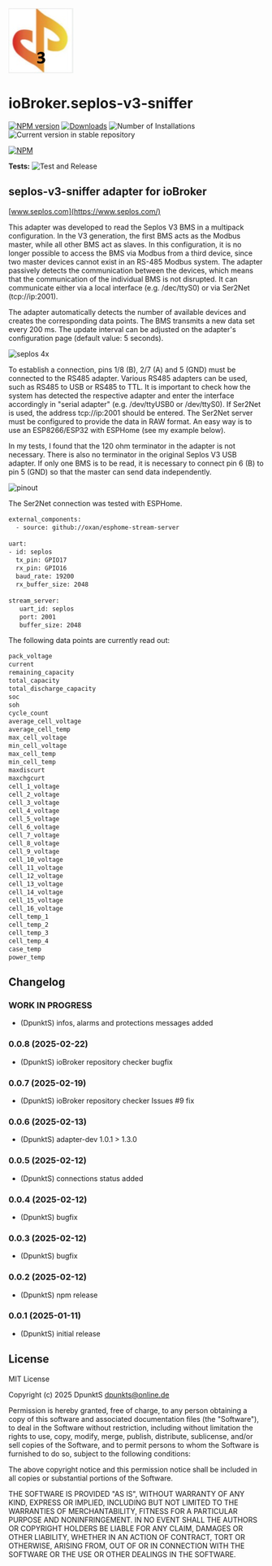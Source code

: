 ![Logo](admin/seplos-v3-sniffer.jpg)
# ioBroker.seplos-v3-sniffer

[![NPM version](https://img.shields.io/npm/v/iobroker.seplos-v3-sniffer.svg)](https://www.npmjs.com/package/iobroker.seplos-v3-sniffer)
[![Downloads](https://img.shields.io/npm/dm/iobroker.seplos-v3-sniffer.svg)](https://www.npmjs.com/package/iobroker.seplos-v3-sniffer)
![Number of Installations](https://iobroker.live/badges/seplos-v3-sniffer-installed.svg)
![Current version in stable repository](https://iobroker.live/badges/seplos-v3-sniffer-stable.svg)

[![NPM](https://nodei.co/npm/iobroker.seplos-v3-sniffer.png?downloads=true)](https://nodei.co/npm/iobroker.seplos-v3-sniffer/)

**Tests:** ![Test and Release](https://github.com/DpunktS/ioBroker.seplos-v3-sniffer/workflows/Test%20and%20Release/badge.svg)

## seplos-v3-sniffer adapter for ioBroker

[www.seplos.com](https://www.seplos.com/)

This adapter was developed to read the Seplos V3 BMS in a multipack configuration. In the V3 generation, the first BMS acts as the Modbus master, while all other BMS act as slaves. In this configuration, it is no longer possible to access the BMS via Modbus from a third device, since two master devices cannot exist in an RS-485 Modbus system. The adapter passively detects the communication between the devices, which means that the communication of the individual BMS is not disrupted. It can communicate either via a local interface (e.g. /dec/ttyS0) or via Ser2Net (tcp://ip:2001).

The adapter automatically detects the number of available devices and creates the corresponding data points. The BMS transmits a new data set every 200 ms. The update interval can be adjusted on the adapter's configuration page (default value: 5 seconds).

![seplos 4x](https://github.com/user-attachments/assets/9d710287-069d-44b6-acda-e96764642a33)

To establish a connection, pins 1/8 (B), 2/7 (A) and 5 (GND) must be connected to the RS485 adapter. Various RS485 adapters can be used, such as RS485 to USB or RS485 to TTL. It is important to check how the system has detected the respective adapter and enter the interface accordingly in "serial adapter" (e.g. /dev/ttyUSB0 or ​​/dev/ttyS0). If Ser2Net is used, the address tcp://ip:2001 should be entered. The Ser2Net server must be configured to provide the data in RAW format. An easy way is to use an ESP8266/ESP32 with ESPHome (see my example below).

In my tests, I found that the 120 ohm terminator in the adapter is not necessary. There is also no terminator in the original Seplos V3 USB adapter. If only one BMS is to be read, it is necessary to connect pin 6 (B) to pin 5 (GND) so that the master can send data independently.

![pinout](https://github.com/user-attachments/assets/1c8ec271-d20f-4a5d-baf4-87e5a98fc35a)

The Ser2Net connection was tested with ESPHome.
```
external_components:
  - source: github://oxan/esphome-stream-server

uart:
- id: seplos
  tx_pin: GPIO17
  rx_pin: GPIO16
  baud_rate: 19200
  rx_buffer_size: 2048

stream_server:
   uart_id: seplos
   port: 2001
   buffer_size: 2048
```

The following data points are currently read out:
```
pack_voltage
current
remaining_capacity
total_capacity
total_discharge_capacity
soc
soh
cycle_count
average_cell_voltage
average_cell_temp
max_cell_voltage
min_cell_voltage
max_cell_temp
min_cell_temp
maxdiscurt
maxchgcurt
cell_1_voltage
cell_2_voltage
cell_3_voltage
cell_4_voltage
cell_5_voltage
cell_6_voltage
cell_7_voltage
cell_8_voltage
cell_9_voltage
cell_10_voltage
cell_11_voltage
cell_12_voltage
cell_13_voltage
cell_14_voltage
cell_15_voltage
cell_16_voltage
cell_temp_1
cell_temp_2
cell_temp_3
cell_temp_4
case_temp
power_temp
```

## Changelog
<!--
	Placeholder for the next version (at the beginning of the line):
	### **WORK IN PROGRESS**
-->
### **WORK IN PROGRESS**
* (DpunktS) infos, alarms and protections messages added

### 0.0.8 (2025-02-22)
* (DpunktS) ioBroker repository checker bugfix

### 0.0.7 (2025-02-19)
* (DpunktS) ioBroker repository checker Issues #9 fix

### 0.0.6 (2025-02-13)
* (DpunktS) adapter-dev 1.0.1 > 1.3.0

### 0.0.5 (2025-02-12)
* (DpunktS) connections status added

### 0.0.4 (2025-02-12)
* (DpunktS) bugfix

### 0.0.3 (2025-02-12)
* (DpunktS) bugfix

### 0.0.2 (2025-02-12)
* (DpunktS) npm release

### 0.0.1 (2025-01-11)
* (DpunktS) initial release

## License
MIT License

Copyright (c) 2025 DpunktS <dpunkts@online.de>

Permission is hereby granted, free of charge, to any person obtaining a copy
of this software and associated documentation files (the "Software"), to deal
in the Software without restriction, including without limitation the rights
to use, copy, modify, merge, publish, distribute, sublicense, and/or sell
copies of the Software, and to permit persons to whom the Software is
furnished to do so, subject to the following conditions:

The above copyright notice and this permission notice shall be included in all
copies or substantial portions of the Software.

THE SOFTWARE IS PROVIDED "AS IS", WITHOUT WARRANTY OF ANY KIND, EXPRESS OR
IMPLIED, INCLUDING BUT NOT LIMITED TO THE WARRANTIES OF MERCHANTABILITY,
FITNESS FOR A PARTICULAR PURPOSE AND NONINFRINGEMENT. IN NO EVENT SHALL THE
AUTHORS OR COPYRIGHT HOLDERS BE LIABLE FOR ANY CLAIM, DAMAGES OR OTHER
LIABILITY, WHETHER IN AN ACTION OF CONTRACT, TORT OR OTHERWISE, ARISING FROM,
OUT OF OR IN CONNECTION WITH THE SOFTWARE OR THE USE OR OTHER DEALINGS IN THE
SOFTWARE.
